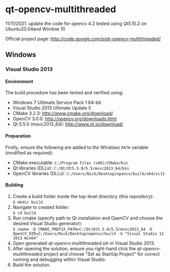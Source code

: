 qt-opencv-multithreaded
=======================

11/11/2021:
update the code for opencv 4.2
tested using Qt5.15.2 on Ubuntu20.04and Window 10

Official project page: http://code.google.com/p/qt-opencv-multithreaded/

## Windows
### Visual Studio 2013
#### Environment
The build procedure has been tested and verified using:  
- Windows 7 Ultimate Service Pack 1 64-bit
- Visual Studio 2013 Ultimate Update 5  
- CMake 3.2.3: http://www.cmake.org/download/  
- OpenCV 3.0.0: http://opencv.org/downloads.html  
- Qt 5.5.0 (msvc2013_64): http://www.qt.io/download/

#### Preparation
Firstly, ensure the following are added to the Windows ```PATH``` variable (modified as required):  
- CMake executable: ```C:/Program Files (x86)/CMake/bin```  
- Qt libraries (DLLs): ```C:/Qt/Qt5.5.0/5.5/msvc2013_64/bin```  
- OpenCV libraries (DLLs): ```C:/Users/Nick/Desktop/opencv/build/x64/vc12```

#### Building
1. Create a build folder inside the top-level directory (this repository):  
```$ mkdir build```  
2. Navigate to created folder:  
```$ cd build```  
3. Run cmake (specify path to Qt installation and OpenCV and choose the desired Visual Studio generator):  
```$ cmake -D CMAKE_PREFIX_PATH=C:/Qt/Qt5.5.0/5.5/msvc2013_64 -D OpenCV_DIR=C:/Users/Nick/Desktop/opencv/build -G "Visual Studio 12 2013 Win64" ..```  
4. Open generated *qt-opencv-multithreaded.sln* in Visual Studio 2013.  
5. After opening the solution, ensure you right-hand click the *qt-opencv-multithreaded* project and choose "Set as StartUp Project" for correct running and debugging within Visual Studio.  
6. Build the solution.
